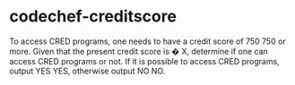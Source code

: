 # codechef-creditscore
To access CRED programs, one needs to have a credit score of  750 750 or more. Given that the present credit score is  � X, determine if one can access CRED programs or not.  If it is possible to access CRED programs, output  YES YES, otherwise output  NO NO.
